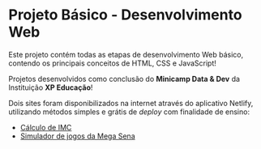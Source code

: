 # Projeto Básico - Desenvolvimento Web

Este projeto contém todas as etapas de desenvolvimento Web básico, contendo os principais conceitos de HTML, CSS e JavaScript!

Projetos desenvolvidos como conclusão do **Minicamp Data & Dev** da Instituição **XP Educação**!

Dois sites foram disponibilizados na internet através do aplicativo Netlify, utilizando métodos simples e grátis de *deploy* com finalidade de ensino:

* [Cálculo de IMC](https://imc-teste-xp-educacao.netlify.app/)
* [Simulador de jogos da Mega Sena](https://jogo-mega-sena-teste.netlify.app/)


